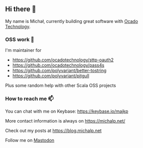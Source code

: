 ## Hi there 👋

My name is Michał, currently building great software with [Ocado Technology](http://www.ocadotechnology.com/).

### OSS work 🔭

I'm maintainer for 

- https://github.com/ocadotechnology/sttp-oauth2
- https://github.com/ocadotechnology/pass4s
- https://github.com/polyvariant/better-tostring
- https://github.com/polyvariant/pitgull

Plus some random help with other Scala OSS projects

### How to reach me 📫

You can chat with me on Keybase: https://keybase.io/majkp 

More contact information is always on https://michalp.net/

Check out my posts at https://blog.michalp.net

Follow me on <a rel="me" href="https://hostux.social/@majkp">Mastodon</a>

